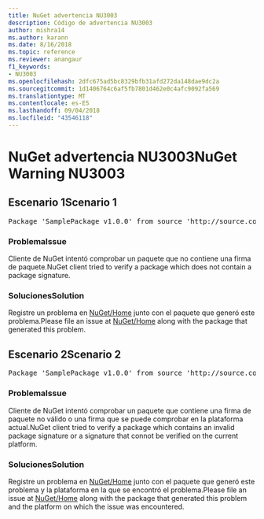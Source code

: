 ```yaml
---
title: NuGet advertencia NU3003
description: Código de advertencia NU3003
author: mishra14
ms.author: karann
ms.date: 8/16/2018
ms.topic: reference
ms.reviewer: anangaur
f1_keywords:
- NU3003
ms.openlocfilehash: 2dfc675ad5bc8329bfb31afd272da148dae9dc2a
ms.sourcegitcommit: 1d1406764c6af5fb7801d462e0c4afc9092fa569
ms.translationtype: MT
ms.contentlocale: es-ES
ms.lasthandoff: 09/04/2018
ms.locfileid: "43546118"
---
```

# <a name="nuget-warning-nu3003"></a><span data-ttu-id="ac2e5-103">NuGet advertencia NU3003</span><span class="sxs-lookup"><span data-stu-id="ac2e5-103">NuGet Warning NU3003</span></span>

## <a name="scenario-1"></a><span data-ttu-id="ac2e5-104">Escenario 1</span><span class="sxs-lookup"><span data-stu-id="ac2e5-104">Scenario 1</span></span>

<pre>Package 'SamplePackage v1.0.0' from source 'http://source.com/index.json': The package is not signed. Unable to verify signature from an unsigned package.</pre>

### <a name="issue"></a><span data-ttu-id="ac2e5-105">Problema</span><span class="sxs-lookup"><span data-stu-id="ac2e5-105">Issue</span></span>

<span data-ttu-id="ac2e5-106">Cliente de NuGet intentó comprobar un paquete que no contiene una firma de paquete.</span><span class="sxs-lookup"><span data-stu-id="ac2e5-106">NuGet client tried to verify a package which does not contain a package signature.</span></span>


### <a name="solution"></a><span data-ttu-id="ac2e5-107">Soluciones</span><span class="sxs-lookup"><span data-stu-id="ac2e5-107">Solution</span></span>

<span data-ttu-id="ac2e5-108">Registre un problema en [NuGet/Home](https://github.com/NuGet/Home/issues) junto con el paquete que generó este problema.</span><span class="sxs-lookup"><span data-stu-id="ac2e5-108">Please file an issue at [NuGet/Home](https://github.com/NuGet/Home/issues) along with the package that generated this problem.</span></span>



## <a name="scenario-2"></a><span data-ttu-id="ac2e5-109">Escenario 2</span><span class="sxs-lookup"><span data-stu-id="ac2e5-109">Scenario 2</span></span>

<pre>Package 'SamplePackage v1.0.0' from source 'http://source.com/index.json': The package signature is invalid or cannot be verified on this platform.</pre>

### <a name="issue"></a><span data-ttu-id="ac2e5-110">Problema</span><span class="sxs-lookup"><span data-stu-id="ac2e5-110">Issue</span></span>

<span data-ttu-id="ac2e5-111">Cliente de NuGet intentó comprobar un paquete que contiene una firma de paquete no válido o una firma que se puede comprobar en la plataforma actual.</span><span class="sxs-lookup"><span data-stu-id="ac2e5-111">NuGet client tried to verify a package which contains an invalid package signature or a signature that connot be verified on the current platform.</span></span>


### <a name="solution"></a><span data-ttu-id="ac2e5-112">Soluciones</span><span class="sxs-lookup"><span data-stu-id="ac2e5-112">Solution</span></span>

<span data-ttu-id="ac2e5-113">Registre un problema en [NuGet/Home](https://github.com/NuGet/Home/issues) junto con el paquete que generó este problema y la plataforma en la que se encontró el problema.</span><span class="sxs-lookup"><span data-stu-id="ac2e5-113">Please file an issue at [NuGet/Home](https://github.com/NuGet/Home/issues) along with the package that generated this problem and the platform on which the issue was encountered.</span></span>


